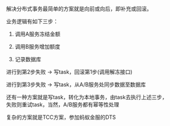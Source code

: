 解决分布式事务最简单的方案就是向前或向后，即补充或回滚。

业务逻辑有如下三步：

1. 调用A服务冻结金额

2. 调用B服务增加额度

3. 记录数据库

进行到第2步失败 -> 写task，回滚第1步(调用解冻接口)

进行到第3步失败 -> 写task，从A/B服务处同步数据至数据库



还有一种方案就是写task，转化为本地事务，由task去执行上述三步，<br>失败则重试task，当然，A/B服务都有幂等性处理



复杂的方案就是TCC方案，参加蚂蚁金服的DTS
